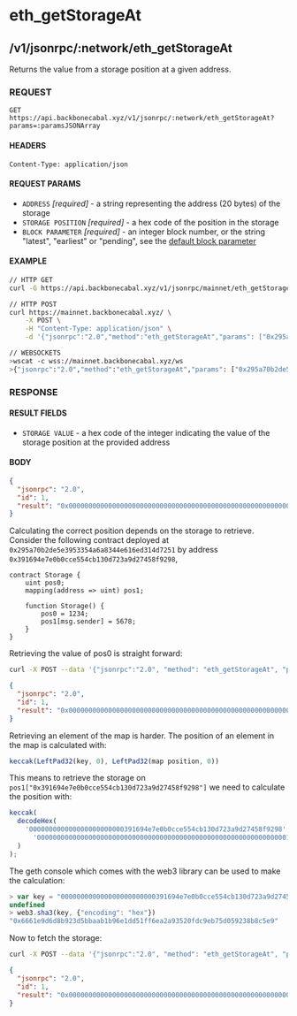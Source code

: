 # eth_getStorageAt

## /v1/jsonrpc/:network/eth_getStorageAt

Returns the value from a storage position at a given address.

### REQUEST

`GET https://api.backbonecabal.xyz/v1/jsonrpc/:network/eth_getStorageAt?params=:paramsJSONArray`

#### HEADERS

`Content-Type: application/json`

#### REQUEST PARAMS

- `ADDRESS` _[required]_ - a string representing the address (20 bytes)
  of the storage
- `STORAGE POSITION` _[required]_ - a hex code of the position in the
  storage
- `BLOCK PARAMETER` _[required]_ - an integer block number, or the
  string "latest", "earliest" or "pending", see the
  [default block parameter](https://github.com/ethereum/wiki/wiki/JSON-RPC#the-default-block-parameter)

#### EXAMPLE

```bash
// HTTP GET
curl -G https://api.backbonecabal.xyz/v1/jsonrpc/mainnet/eth_getStorageAt --data-urlencode 'params=["0x295a70b2de5e3953354a6a8344e616ed314d7251", "0x6661e9d6d8b923d5bbaab1b96e1dd51ff6ea2a93520fdc9eb75d059238b8c5e9", "latest"]'

// HTTP POST
curl https://mainnet.backbonecabal.xyz/ \
    -X POST \
    -H "Content-Type: application/json" \
    -d '{"jsonrpc":"2.0","method":"eth_getStorageAt","params": ["0x295a70b2de5e3953354a6a8344e616ed314d7251", "0x6661e9d6d8b923d5bbaab1b96e1dd51ff6ea2a93520fdc9eb75d059238b8c5e9", "latest"],"id":1}'

// WEBSOCKETS
>wscat -c wss://mainnet.backbonecabal.xyz/ws
>{"jsonrpc":"2.0","method":"eth_getStorageAt","params": ["0x295a70b2de5e3953354a6a8344e616ed314d7251", "0x6661e9d6d8b923d5bbaab1b96e1dd51ff6ea2a93520fdc9eb75d059238b8c5e9", "latest"],"id":1}
```

### RESPONSE

#### RESULT FIELDS

- `STORAGE VALUE` - a hex code of the integer indicating the value of
  the storage position at the provided address

#### BODY

```json
{
  "jsonrpc": "2.0",
  "id": 1,
  "result": "0x000000000000000000000000000000000000000000000000000000000000162e"
}
```

Calculating the correct position depends on the storage to retrieve.
Consider the following contract deployed at
`0x295a70b2de5e3953354a6a8344e616ed314d7251` by address
`0x391694e7e0b0cce554cb130d723a9d27458f9298`,

```
contract Storage {
    uint pos0;
    mapping(address => uint) pos1;

    function Storage() {
        pos0 = 1234;
        pos1[msg.sender] = 5678;
    }
}
```

Retrieving the value of pos0 is straight forward:

```bash
curl -X POST --data '{"jsonrpc":"2.0", "method": "eth_getStorageAt", "params": ["0x295a70b2de5e3953354a6a8344e616ed314d7251", "0x0", "latest"], "id": 1}' localhost:8545
```

```json
{
  "jsonrpc": "2.0",
  "id": 1,
  "result": "0x00000000000000000000000000000000000000000000000000000000000004d2"
}
```

Retrieving an element of the map is harder. The position of an element
in the map is calculated with:

```js
keccak(LeftPad32(key, 0), LeftPad32(map position, 0))
```

This means to retrieve the storage on
`pos1["0x391694e7e0b0cce554cb130d723a9d27458f9298"]` we need to
calculate the position with:

```js
keccak(
  decodeHex(
    '000000000000000000000000391694e7e0b0cce554cb130d723a9d27458f9298' +
      '0000000000000000000000000000000000000000000000000000000000000001'
  )
);
```

The geth console which comes with the web3 library can be used to make
the calculation:

```js
> var key = "000000000000000000000000391694e7e0b0cce554cb130d723a9d27458f9298" + "0000000000000000000000000000000000000000000000000000000000000001"
undefined
> web3.sha3(key, {"encoding": "hex"})
"0x6661e9d6d8b923d5bbaab1b96e1dd51ff6ea2a93520fdc9eb75d059238b8c5e9"
```

Now to fetch the storage:

```bash
curl -X POST --data '{"jsonrpc":"2.0", "method": "eth_getStorageAt", "params": ["0x295a70b2de5e3953354a6a8344e616ed314d7251", "0x6661e9d6d8b923d5bbaab1b96e1dd51ff6ea2a93520fdc9eb75d059238b8c5e9", "latest"], "id": 1}' localhost:8545
```

```json
{
  "jsonrpc": "2.0",
  "id": 1,
  "result": "0x000000000000000000000000000000000000000000000000000000000000162e"
}
```
